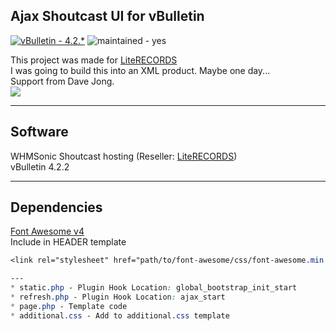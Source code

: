 ## Ajax Shoutcast UI for vBulletin   
[![vBulletin - 4.2.*](https://img.shields.io/badge/vBulletin-4.2.*-2ea44f)](https://) ![maintained - yes](https://img.shields.io/badge/maintained-yes-blue)   

This project was made for [LiteRECORDS](https://literecords.com)   
I was going to build this into an XML product. Maybe one day...   
Support from Dave Jong.   
<img src="https://literecords.com/public/shoutcast-ajax-ui.png" />

---
## Software   
WHMSonic Shoutcast hosting (Reseller: [LiteRECORDS](https://literecords.com))   
vBulletin 4.2.2   

---
## Dependencies   
[Font Awesome v4](https://fontawesome.com/v4/icons/)   
Include in HEADER template   
```css
<link rel="stylesheet" href="path/to/font-awesome/css/font-awesome.min.css">```

---
* static.php - Plugin Hook Location: global_bootstrap_init_start   
* refresh.php - Plugin Hook Location: ajax_start   
* page.php - Template code   
* additional.css - Add to additional.css template
